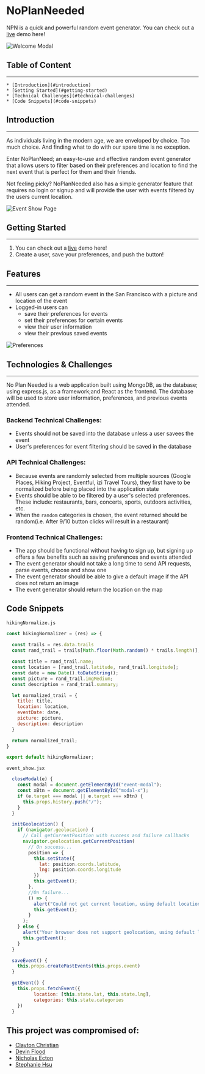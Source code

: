 # NoPlanNeeded

NPN is a quick and powerful random event generator. You can check out a [live](https://noplanneeded.herokuapp.com/#/) demo here!


![Welcome Modal](frontend/src/images/logged-out-welcome-modal.png)

## Table of Content
---
    * [Introduction](#introduction)
    * [Getting Started](#getting-started)
    * [Technical Challenges](#technical-challenges)
    * [Code Snippets](#code-snippets)


## Introduction
---
As individuals living in the modern age, we are enveloped by choice. Too much choice. And finding what to do with our spare time is no exception.

Enter NoPlanNeed; an easy-to-use and effective random event generator that allows users to filter based on their preferences and location to find the next event that is perfect for them and their friends.

Not feeling picky? NoPlanNeeded also has a simple generator feature that requires no login or signup and will provide the user with events filtered by the users current location.

![Event Show Page](frontend/src/images/event-show.png)


## Getting Started
---
1. You can check out a [live](https://noplanneeded.herokuapp.com/#/) demo here!
2. Create a user, save your preferences, and push the button!

## Features
---
- All users can get a random event in the San Francisco with a picture and location of the event
- Logged-in users can
    - save their preferences for events
    - set their preferences for certain events
    - view their user information
    - view their previous saved events

![Preferences](frontend/src/images/user-preferences.png)

## Technologies & Challenges
---
No Plan Needed is a web application built using MongoDB, as the database; using express.js, as a framework;and React as the frontend. The database will be used to store user information, preferences, and previous events attended.

### Backend Technical Challenges:
- Events should not be saved into the database unless a user savees the event
- User's preferences for event filtering should be saved in the database

### API Technical Challenges:
- Because events are randomly selected from multiple sources (Google Places, Hiking Project, Eventful, izi Travel Tours), they first have to be normalized before being placed into the application state
- Events should be able to be filtered by a user's selected preferences. These include: restaurants, bars, concerts, sports, outdoors activities, etc.
- When the `random` categories is chosen, the event returned should be random(i.e. After 9/10 button clicks will result in a restaurant)

### Frontend Technical Challenges:
- The app should be functional without having to sign up, but signing up offers a few benefits such as saving preferences and events attended
- The event generator should not take a long time to send API requests, parse events, choose and show one
- The event generator should be able to give a default image if the API does not return an image 
- The event generator should return the location on the map


## Code Snippets 
`hikingNormalize.js`
``` Javascript
const hikingNormalizer = (res) => {
  
  const trails = res.data.trails
  const rand_trail = trails[Math.floor(Math.random() * trails.length)];

  const title = rand_trail.name;
  const location = [rand_trail.latitude, rand_trail.longitude];
  const date = new Date().toDateString();
  const picture = rand_trail.imgMedium;
  const description = rand_trail.summary;

  let normalized_trail = {
    title: title,
    location: location,
    eventDate: date,
    picture: picture,
    description: description
  }

  return normalized_trail;
}

export default hikingNormalizer;
``` 
`event_show.jsx`
``` Javascript
  closeModal(e) {
    const modal = document.getElementById("event-modal");
    const xBtn = document.getElementById("modal-x");
    if (e.target === modal || e.target === xBtn) {
      this.props.history.push("/");
    }
  }

  initGeolocation() {
    if (navigator.geolocation) {
      // Call getCurrentPosition with success and failure callbacks
      navigator.geolocation.getCurrentPosition(
        // On success...
        position => {
          this.setState({
            lat: position.coords.latitude,
            lng: position.coords.longitude
          })
          this.getEvent();
        },
        //On failure...
        () => {
          alert("Could not get current location, using default location instead.");
          this.getEvent();
        }
      );
    } else {
      alert("Your browser does not support geolocation, using default location instead.");
      this.getEvent();
    }
  }

  saveEvent() {
    this.props.createPastEvents(this.props.event)
  }

  getEvent() {
    this.props.fetchEvent({
          location: [this.state.lat, this.state.lng],
          categories: this.state.categories
    }) 
  }
``` 

## This project was compromised of: 
  *  [Clayton Christian](https://www.linkedin.com/in/clayton-christian/)
  *  [Devin Flood](https://www.linkedin.com/in/devin-flood-02032125/)
  *  [Nicholas Ecton](https://www.linkedin.com/in/nicholas-ecton-095423120/)
  *  [Stephanie Hsu](https://www.linkedin.com/in/hsusteph5/)




